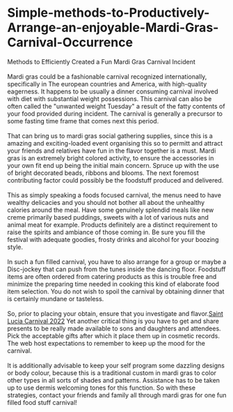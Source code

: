 # Simple-methods-to-Productively-Arrange-an-enjoyable-Mardi-Gras-Carnival-Occurrence
<p>Methods to Efficiently Created a Fun Mardi Gras Carnival Incident<br />
<br />
Mardi gras could be a fashionable carnival recognized internationally, specifically in The european countries and America, with high-quality eagerness. It happens to be usually a dinner consuming carnival involved with diet with substantial weight possessions. This carnival can also be often called the &quot;unwanted weight Tuesday&quot; a result of the fatty contents of your food provided during incident. The carnival is generally a precursor to some fasting time frame that comes next this period.<br />
<br />
That can bring us to mardi gras social gathering supplies, since this is a amazing and exciting-loaded event organising this so to permitt and attract your friends and relatives have fun in the flavor together is a must. Mardi gras is an extremely bright colored activity, to ensure the accessories in your own fit end up being the initial main concern. Spruce up with the use of bright decorated beads, ribbons and blooms. The next foremost contributing factor could possibly be the foodstuff produced and delivered.<br />
<br />
This as simply speaking a foods focused carnival, the menus need to have wealthy delicacies and you should not bother all about the unhealthy calories around the meal. Have some genuinely splendid meals like new creme primarily based puddings, sweets with a lot of various nuts and animal meat for example. Products definitely are a distinct requirement to raise the spirits and ambiance of those coming in. Be sure you fill the festival with adequate goodies, frosty drinks and alcohol for your boozing style.<br />
<br />
In such a fun filled carnival, you have to also arrange for a group or maybe a Disc-jockey that can push from the tunes inside the dancing floor. Foodstuff items are often ordered from catering products as this is trouble free and minimize the preparing time needed in cooking this kind of elaborate food item selection. You do not wish to spoil the carnival by obtaining dinner that is certainly mundane or tasteless.<br />
<br />
So, prior to placing your obtain, ensure that you investigate and flavor.<a href="https://www.americanwinesmatter.com/2022/04/saint-lucia-carnival-2022-the-ultimate-guide/">Saint Lucia Carnival 2022</a> Yet another critical thing is you have to get and share presents to be really made available to sons and daughters and attendees. Pick the acceptable gifts after which it place them up in cosmetic records. The web host expectations to remember to keep up the mood for the carnival.<br />
<br />
It is additionally advisable to keep your self program some dazzling designs or body colour, because this is a traditional custom in mardi gras to color other types in all sorts of shades and patterns. Assistance has to be taken up to use dermis welcoming tones for this function. So with these strategies, contact your friends and family all through mardi gras for one fun filled food stuff carnival!</p>

